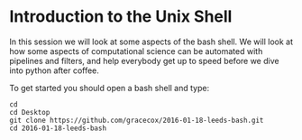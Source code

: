 # Introduction to the Unix Shell

In this session we will look at some aspects
of the bash shell. We will look at how some
aspects of computational science can be 
automated with pipelines and filters, and help everybody
get up to speed before we dive into python after coffee.

To get started you should open a bash shell
and type:

```
cd
cd Desktop
git clone https://github.com/gracecox/2016-01-18-leeds-bash.git
cd 2016-01-18-leeds-bash
